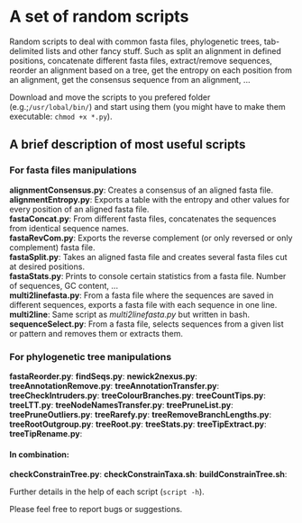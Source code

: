 # A set of random scripts

Random scripts to deal with common fasta files, phylogenetic trees, tab-delimited lists and other fancy stuff. Such as split an alignment in defined positions, concatenate different fasta files, extract/remove sequences, reorder an alignment based on a tree, get the entropy on each position from an alignment, get the consensus sequence from an alignment, ...

Download and move the scripts to you prefered folder (e.g.;```/usr/lobal/bin/```) and start using them (you might have to make them executable: ```chmod +x *.py```).  
  
## A brief description of most useful scripts
  
### For fasta files manipulations    
  
**alignmentConsensus.py**: Creates a consensus of an aligned fasta file.  
**alignmentEntropy.py**: Exports a table with the entropy and other values for every position of an aligned fasta file.  
**fastaConcat.py**: From different fasta files, concatenates the sequences from identical sequence names.  
**fastaRevCom.py**: Exports the reverse complement (or only reversed or only complement) fasta file.  
**fastaSplit.py**: Takes an aligned fasta file and creates several fasta files cut at desired positions.  
**fastaStats.py**: Prints to console certain statistics from a fasta file. Number of sequences, GC content, ...  
**multi2linefasta.py**: From a fasta file where the sequences are saved in different sequences, exports a fasta file with each sequence in one line.  
**multi2line**: Same script as *multi2linefasta.py* but written in bash.  
**sequenceSelect.py**: From a fasta file, selects sequences from a given list or pattern and removes them or extracts them.  
  
### For phylogenetic tree manipulations  
  
**fastaReorder.py**:
**findSeqs.py**:
**newick2nexus.py**:
**treeAnnotationRemove.py**:
**treeAnnotationTransfer.py**:
**treeCheckIntruders.py**:
**treeColourBranches.py**:
**treeCountTips.py**:
**treeLTT.py**:
**treeNodeNamesTransfer.py**:
**treePruneList.py**:
**treePruneOutliers.py**:
**treeRarefy.py**:
**treeRemoveBranchLengths.py**:
**treeRootOutgroup.py**:
**treeRoot.py**:
**treeStats.py**:
**treeTipExtract.py**:
**treeTipRename.py**:

#### In combination:
**checkConstrainTree.py**:
**checkConstrainTaxa.sh**:
**buildConstrainTree.sh**: 
  
Further details in the help of each script (```script -h```).

Please feel free to report bugs or suggestions.
